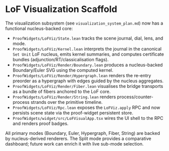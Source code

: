 # LoF Visualization Scaffold

The visualization subsystem (see `visualization_system_plan.md`) now has a functional nucleus-backed core:

- `ProofWidgets/LoFViz/State.lean` tracks the scene journal, dial, lens, and mode.
- `ProofWidgets/LoFViz/Kernel.lean` interprets the journal in the canonical `Set Unit` LoF nucleus, emits kernel summaries, and computes certificate bundles (adjunction/RT/classicalisation flags).
- `ProofWidgets/LoFViz/Render/Boundary.lean` produces a nucleus-backed Boundary/Euler SVG using the computed kernel.
- `ProofWidgets/LoFViz/Render/Hypergraph.lean` renders the re-entry preorder as a hypergraph with edges guided by the nucleus aggregates.
- `ProofWidgets/LoFViz/Render/Fiber.lean` visualises the bridge transports as a bundle of fibers anchored to the LoF core.
- `ProofWidgets/LoFViz/Render/String.lean` renders process/counter-process strands over the primitive timeline.
- `ProofWidgets/LoFViz/Rpc.lean` exposes the `LoFViz.apply` RPC and now persists scene state via the proof-widget persistent store.
- `ProofWidgets/widget/src/LoFVisualApp.tsx` wires the UI shell to the RPC and renders proof badges.

All primary modes (Boundary, Euler, Hypergraph, Fiber, String) are backed by nucleus-derived renderers. The Split mode provides a comparative dashboard; future work can enrich it with live sub-mode selection.
